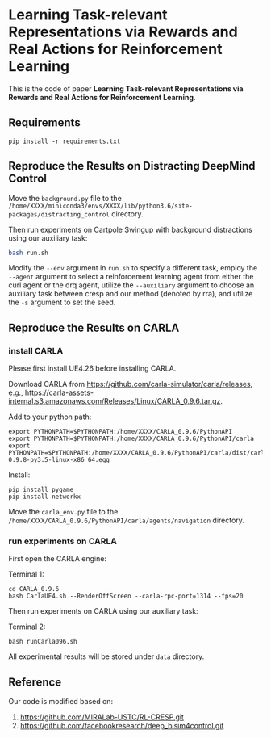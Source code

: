 # Learning Task-relevant Representations via Rewards and Real Actions for Reinforcement Learning


This is the code of paper **Learning Task-relevant Representations via Rewards and Real Actions for Reinforcement Learning**.


## Requirements

```
pip install -r requirements.txt
```

## Reproduce the Results on Distracting DeepMind Control

Move the `background.py` file to the `/home/XXXX/miniconda3/envs/XXXX/lib/python3.6/site-packages/distracting_control` directory.

Then run experiments on Cartpole Swingup with background distractions using our auxiliary task:

``` bash
bash run.sh
```

Modify the `--env` argument in `run.sh` to specify a different task, employ the `--agent` argument to select a reinforcement learning agent from either the curl agent or the drq agent, utilize the `--auxiliary` argument to choose an auxiliary task between cresp and our method (denoted by rra), and utilize the `-s` argument to set the seed.

## Reproduce the Results on CARLA
### install CARLA
Please first install UE4.26 before installing CARLA.

Download CARLA from https://github.com/carla-simulator/carla/releases, e.g., https://carla-assets-internal.s3.amazonaws.com/Releases/Linux/CARLA_0.9.6.tar.gz.

Add to your python path:
```
export PYTHONPATH=$PYTHONPATH:/home/XXXX/CARLA_0.9.6/PythonAPI
export PYTHONPATH=$PYTHONPATH:/home/XXXX/CARLA_0.9.6/PythonAPI/carla
export PYTHONPATH=$PYTHONPATH:/home/XXXX/CARLA_0.9.6/PythonAPI/carla/dist/carla-0.9.8-py3.5-linux-x86_64.egg
```

Install:
```
pip install pygame
pip install networkx
```

Move the `carla_env.py` file to the `/home/XXXX/CARLA_0.9.6/PythonAPI/carla/agents/navigation` directory.

### run experiments on CARLA
First open the CARLA engine:

Terminal 1:
```
cd CARLA_0.9.6
bash CarlaUE4.sh --RenderOffScreen --carla-rpc-port=1314 --fps=20
```

Then run experiments on CARLA using our auxiliary task:

Terminal 2:
```
bash runCarla096.sh
```

All experimental results will be stored under `data` directory.

## Reference
Our code is modified based on: 
1. https://github.com/MIRALab-USTC/RL-CRESP.git 
2. https://github.com/facebookresearch/deep_bisim4control.git 
